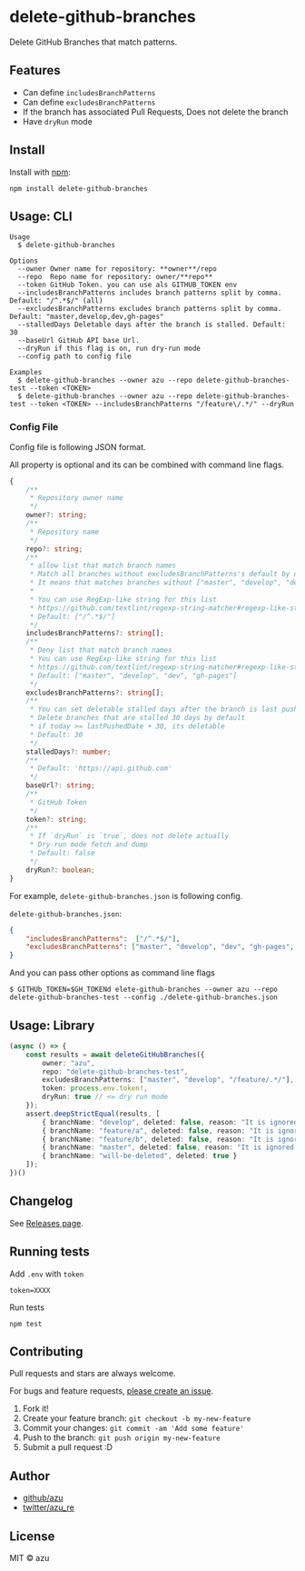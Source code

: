 # delete-github-branches

Delete GitHub Branches that match patterns.

## Features

- Can define `includesBranchPatterns`
- Can define `excludesBranchPatterns`
- If the branch has associated Pull Requests, Does not delete the branch
- Have `dryRun` mode

## Install

Install with [npm](https://www.npmjs.com/):

    npm install delete-github-branches

## Usage: CLI

    Usage
      $ delete-github-branches
 
    Options
      --owner Owner name for repository: **owner**/repo
      --repo  Repo name for repository: owner/**repo**
      --token GitHub Token. you can use als GITHUB_TOKEN env
      --includesBranchPatterns includes branch patterns split by comma. Default: "/^.*$/" (all)
      --excludesBranchPatterns excludes branch patterns split by comma. Default: "master,develop,dev,gh-pages"
      --stalledDays Deletable days after the branch is stalled. Default: 30
      --baseUrl GitHub API base Url.
      --dryRun if this flag is on, run dry-run mode
      --config path to config file
 
    Examples
      $ delete-github-branches --owner azu --repo delete-github-branches-test --token <TOKEN>
      $ delete-github-branches --owner azu --repo delete-github-branches-test --token <TOKEN> --includesBranchPatterns "/feature\/.*/" --dryRun

### Config File

Config file is following JSON format.

All property is optional and its can be combined with command line flags.

```ts
{
    /**
     * Repository owner name
     */
    owner?: string;
    /**
     * Repository name
     */
    repo?: string;
    /**
     * allow list that match branch names
     * Match all branches without excludesBranchPatterns's default by default
     * It means that matches branches without ["master", "develop", "dev", "gh-pages"]
     *
     * You can use RegExp-like string for this list
     * https://github.com/textlint/regexp-string-matcher#regexp-like-string
     * Default: ["/^.*$/"]
     */
    includesBranchPatterns?: string[];
    /**
     * Deny list that match branch names
     * You can use RegExp-like string for this list
     * https://github.com/textlint/regexp-string-matcher#regexp-like-string
     * Default: ["master", "develop", "dev", "gh-pages"]
     */
    excludesBranchPatterns?: string[];
    /**
     * You can set deletable stalled days after the branch is last pushed
     * Delete branches that are stalled 30 days by default
     * if today >= lastPushedDate + 30, its deletable
     * Default: 30
     */
    stalledDays?: number;
    /**
     * Default: 'https://api.github.com'
     */
    baseUrl?: string;
    /**
     * GitHub Token
     */
    token?: string;
    /**
     * If `dryRun` is `true`, does not delete actually
     * Dry-run mode fetch and dump
     * Default: false
     */
    dryRun?: boolean;
}
```

For example, `delete-github-branches.json` is following config.

`delete-github-branches.json`:

```json
{
    "includesBranchPatterns":  ["/^.*$/"],
    "excludesBranchPatterns": ["master", "develop", "dev", "gh-pages", "/^feature\/.*$/"]
}
```

And you can pass other options as command line flags 

```shell script
$ GITHUb_TOKEN=$GH_TOKENd elete-github-branches --owner azu --repo delete-github-branches-test --config ./delete-github-branches.json
```

## Usage: Library

```ts
(async () => {
    const results = await deleteGitHubBranches({
        owner: "azu",
        repo: "delete-github-branches-test",
        excludesBranchPatterns: ["master", "develop", "/feature/.*/"],
        token: process.env.token!,
        dryRun: true // <= dry run mode
    });
    assert.deepStrictEqual(results, [
        { branchName: "develop", deleted: false, reason: "It is ignored by includes/excludes patterns" },
        { branchName: "feature/a", deleted: false, reason: "It is ignored by includes/excludes patterns" },
        { branchName: "feature/b", deleted: false, reason: "It is ignored by includes/excludes patterns" },
        { branchName: "master", deleted: false, reason: "It is ignored by includes/excludes patterns" },
        { branchName: "will-be-deleted", deleted: true }
    ]);
})()
```

## Changelog

See [Releases page](https://github.com/azu/delete-github-branches/releases).

## Running tests

Add `.env` with `token`

```
token=XXXX
```

Run tests

    npm test

## Contributing

Pull requests and stars are always welcome.

For bugs and feature requests, [please create an issue](https://github.com/azu/delete-github-branches/issues).

1. Fork it!
2. Create your feature branch: `git checkout -b my-new-feature`
3. Commit your changes: `git commit -am 'Add some feature'`
4. Push to the branch: `git push origin my-new-feature`
5. Submit a pull request :D

## Author

- [github/azu](https://github.com/azu)
- [twitter/azu_re](https://twitter.com/azu_re)

## License

MIT © azu
